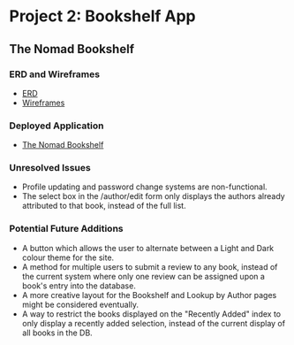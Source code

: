 # Project 2: Bookshelf App
## The Nomad Bookshelf

### ERD and Wireframes
* [ERD](https://imgur.com/a/0NvnsTk)
* [Wireframes](https://imgur.com/a/pw1E0D4)

### Deployed Application
* [The Nomad Bookshelf](https://nomadbooks.herokuapp.com/)

### Unresolved Issues
* Profile updating and password change systems are non-functional.
* The select box in the /author/edit form only displays the authors already attributed to that book, instead of the full list.

### Potential Future Additions
* A button which allows the user to alternate between a Light and Dark colour theme for the site.
* A method for multiple users to submit a review to any book, instead of the current system where only one review can be assigned upon a book's entry into the database.
* A more creative layout for the Bookshelf and Lookup by Author pages might be considered eventually.
* A way to restrict the books displayed on the "Recently Added" index to only display a recently added selection, instead of the current display of all books in the DB.
